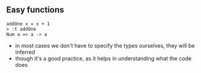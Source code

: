 ##  Easy functions

    addOne x = x + 1
    > :t addOne
    Num a => a -> a

- in most cases we don't have to specify the types ourselves, they will
    be inferred
- though it's a good practice, as it helps in understanding what the
    code does

